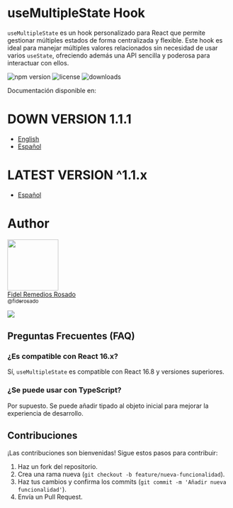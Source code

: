 # useMultipleState Hook

`useMultipleState` es un hook personalizado para React que permite gestionar múltiples estados de forma centralizada y flexible. Este hook es ideal para manejar múltiples valores relacionados sin necesidad de usar varios `useState`, ofreciendo además una API sencilla y poderosa para interactuar con ellos.

![npm version](https://img.shields.io/npm/v/usemultiplestate)
![license](https://img.shields.io/npm/l/usemultiplestate)
![downloads](https://img.shields.io/npm/dm/usemultiplestate)

Documentación disponible en:

# DOWN VERSION 1.1.1

- [English](docs/en/README.md)
- [Español](docs/es/README.md)

# LATEST VERSION ^1.1.x
- [Español](docs/latest/README.md)

# Author
[<img src="https://avatars.githubusercontent.com/u/15683590?v=4?size=115" width=115>
<br>
Fidel Remedios Rosado
<br>
<sub>@fiderosado</sub>](https://github.com/fiderosado)

[![](https://img.shields.io/badge/Buy_Me_A_Coffee-FFDD00?style=for-the-badge&logo=buy-me-a-coffee&logoColor=black)](https://tppay.me/lk1gruhi)


## Preguntas Frecuentes (FAQ)

### ¿Es compatible con React 16.x?
Sí, `useMultipleState` es compatible con React 16.8 y versiones superiores.

### ¿Se puede usar con TypeScript?
Por supuesto. Se puede añadir tipado al objeto inicial para mejorar la experiencia de desarrollo.

## Contribuciones
¡Las contribuciones son bienvenidas! Sigue estos pasos para contribuir:

1. Haz un fork del repositorio.
2. Crea una rama nueva (`git checkout -b feature/nueva-funcionalidad`).
3. Haz tus cambios y confirma los commits (`git commit -m 'Añadir nueva funcionalidad'`).
4. Envía un Pull Request.